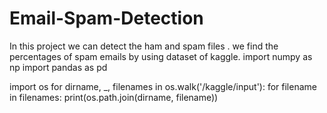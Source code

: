 # Email-Spam-Detection
In this project we can detect the ham and spam files . we find the percentages of spam emails by using dataset of kaggle.
import numpy as np 
import pandas as pd 

import os
for dirname, _, filenames in os.walk('/kaggle/input'):
    for filename in filenames:
        print(os.path.join(dirname, filename))
